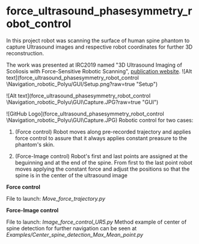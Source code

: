 # force_ultrasound_phasesymmetry_robot_control
In this project robot was scanning the surface of human spine phantom to capture Ultrasound images and respective robot coordinates for further 3D reconstruction.

The work was presented at IRC2019 named "3D Ultrasound Imaging of Scoliosis with Force-Sensitive Robotic Scanning", [publication website](https://ieeexplore.ieee.org/document/8675657).
![Alt text](force_ultrasound_phasesymmetry_robot_control
\Navigation_robotic_Polyu/GUI/Setup.png?raw=true "Setup")

![Alt text](force_ultrasound_phasesymmetry_robot_control
\Navigation_robotic_Polyu\GUI\Capture.JPG?raw=true "GUI")

![GitHub Logo](force_ultrasound_phasesymmetry_robot_control
\Navigation_robotic_Polyu\GUI\Capture.JPG)
Robotic control for two cases:
1) (Force control) Robot moves along pre-recorded trajectory and applies force control to assure that it always applies constant preasure to the phantom's skin.

2) (Force-Image control) Robot's first and last points are assigned at the beguinning and at the end of the spine. From first to the last point robot moves applying the constant force and adjust the positions so that the spine is in the center of the ultrasound image 

**Force control**

File to launch: *Move_force_trajectory.py*


**Force-Image control**

File to launch: *Image_force_control_UR5.py*
Method example of center of spine detection for further navigation can be seen
at *Examples/Center_spine_detection_Max_Mean_point.py*
